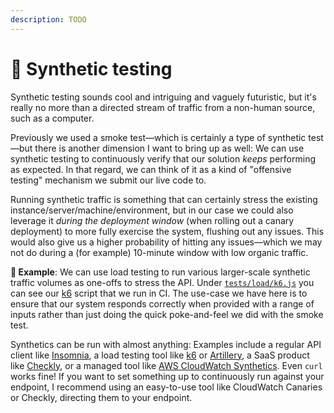 ```yaml
---
description: TODO
---
```


# 🤖 Synthetic testing

Synthetic testing sounds cool and intriguing and vaguely futuristic, but it's really no more than a directed stream of traffic from a non-human source, such as a computer.

Previously we used a smoke test—which is certainly a type of synthetic test—but there is another dimension I want to bring up as well: We can use synthetic testing to continuously verify that our solution _keeps_ performing as expected. In that regard, we can think of it as a kind of "offensive testing" mechanism we submit our live code to.

Running synthetic traffic is something that can certainly stress the existing instance/server/machine/environment, but in our case we could also leverage it _during the deployment window_ (when rolling out a canary deployment) to more fully exercise the system, flushing out any issues. This would also give us a higher probability of hitting any issues—which we may not do during a (for example) 10-minute window with low organic traffic.

**🎯 Example**: We can use load testing to run various larger-scale synthetic traffic volumes as one-offs to stress the API. Under [`tests/load/k6.js`](https://github.com/mikaelvesavuori/better-apis-workshop/blob/main/tests/load/k6.js) you can see our [k6](https://k6.io) script that we run in CI. The use-case we have here is to ensure that our system responds correctly when provided with a range of inputs rather than just doing the quick poke-and-feel we did with the smoke test.

Synthetics can be run with almost anything: Examples include a regular API client like [Insomnia](https://insomnia.rest), a load testing tool like [k6](https://k6.io) or [Artillery](https://www.artillery.io), a SaaS product like [Checkly](https://www.checklyhq.com), or a managed tool like [AWS CloudWatch Synthetics](https://docs.aws.amazon.com/AmazonCloudWatch/latest/monitoring/CloudWatch_Synthetics_Canaries.html). Even `curl` works fine! If you want to set something up to continuously run against your endpoint, I recommend using an easy-to-use tool like CloudWatch Canaries or Checkly, directing them to your endpoint.

